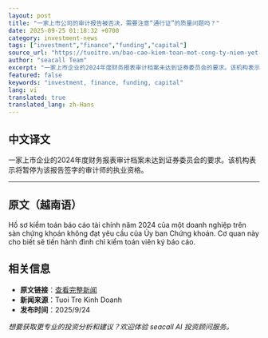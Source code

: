 ```yaml
---
layout: post
title: "一家上市公司的审计报告被否决，需要注意“通行证”的质量问题吗？"
date: 2025-09-25 01:18:32 +0700
category: investment-news
tags: ["investment","finance","funding","capital"]
source_url: "https://tuoitre.vn/bao-cao-kiem-toan-mot-cong-ty-niem-yet-bi-bac-bo-can-luu-y-gi-chat-luong-tam-ve-thong-hanh-20250924185015154.htm"
author: "seacall Team"
excerpt: "一家上市企业的2024年度财务报表审计档案未达到证券委员会的要求。该机构表示将暂停为该报告签字的审计师的执业资格。..."
featured: false
keywords: "investment, finance, funding, capital"
lang: vi
translated: true
translated_lang: zh-Hans
---
```


## 中文译文

一家上市企业的2024年度财务报表审计档案未达到证券委员会的要求。该机构表示将暂停为该报告签字的审计师的执业资格。

---

## 原文（越南语）

Hồ sơ kiểm toán báo cáo tài chính năm 2024 của một doanh nghiệp trên sàn chứng khoán không đạt yêu cầu của Ủy ban Chứng khoán. Cơ quan này cho biết sẽ tiến hành đình chỉ kiểm toán viên ký báo cáo.

## 相关信息

- **原文链接**：[查看完整新闻](https://tuoitre.vn/bao-cao-kiem-toan-mot-cong-ty-niem-yet-bi-bac-bo-can-luu-y-gi-chat-luong-tam-ve-thong-hanh-20250924185015154.htm)
- **新闻来源**：Tuoi Tre Kinh Doanh
- **发布时间**：2025/9/24

*想要获取更专业的投资分析和建议？欢迎体验 seacall AI 投资顾问服务。*